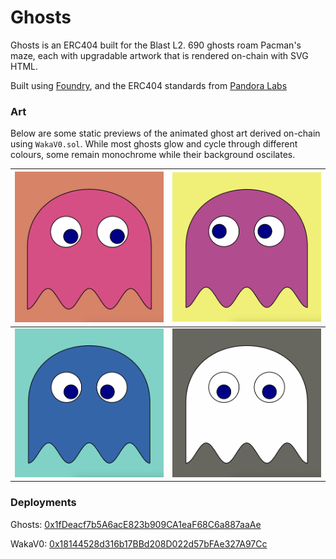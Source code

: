 # Ghosts

Ghosts is an ERC404 built for the Blast L2. 690 ghosts roam Pacman's maze, each with upgradable artwork that is rendered on-chain with SVG HTML.

Built using [Foundry](https://book.getfoundry.sh/), and the ERC404 standards from [Pandora Labs](https://github.com/Pandora-Labs-Org)

### Art

Below are some static previews of the animated ghost art derived on-chain using `WakaV0.sol`. While most ghosts glow and cycle through different colours, some remain monochrome while their background oscilates.

| ![S0](./art/s0.png) | ![S2](./art/s2.png) |
| -------- | -------- |
| ![S1](./art/s1.png) | ![S3](./art/s3.png) |


### Deployments

Ghosts: [0x1fDeacf7b5A6acE823b909CA1eaF68C6a887aaAe](https://blastscan.io/address/0x1fdeacf7b5a6ace823b909ca1eaf68c6a887aaae)

WakaV0: [0x18144528d316b17BBd208D022d57bFAe327A97Cc](https://blastscan.io/address/0x18144528d316b17bbd208d022d57bfae327a97cc)